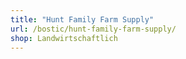 ```yaml
---
title: "Hunt Family Farm Supply"
url: /bostic/hunt-family-farm-supply/
shop: Landwirtschaftlich
---
```

